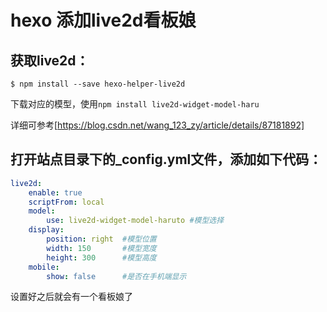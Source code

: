# hexo 添加live2d看板娘

## 获取live2d：

    $ npm install --save hexo-helper-live2d

下载对应的模型，使用`npm install live2d-widget-model-haru
`

详细可参考[https://blog.csdn.net/wang_123_zy/article/details/87181892]

## 打开站点目录下的_config.yml文件，添加如下代码：

```yaml
live2d:
	enable: true
	scriptFrom: local
	model: 
		use: live2d-widget-model-haruto #模型选择
	display: 
		position: right  #模型位置
		width: 150       #模型宽度
		height: 300      #模型高度
	mobile: 
		show: false      #是否在手机端显示
```

设置好之后就会有一个看板娘了